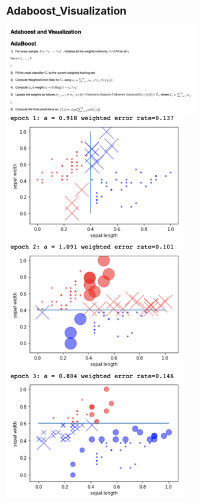 # Adaboost_Visualization
![image](https://github.com/UselessOldQian/Adaboost_Visualization/blob/main/AdaBoost.png)
![image](https://github.com/UselessOldQian/Adaboost_Visualization/blob/main/Visual.png)
